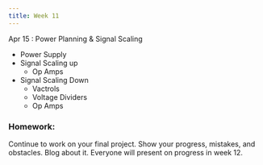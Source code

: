 ```yaml
---
title: Week 11
---
```


Apr 15
: Power Planning & Signal Scaling

- Power Supply
- Signal Scaling up 
    - Op Amps
- Signal Scaling Down 
    - Vactrols 
    - Voltage Dividers 
    - Op Amps 

### Homework:

Continue to work on your final project. Show your progress, mistakes, and obstacles. Blog about it. Everyone will present on progress in week 12. 
